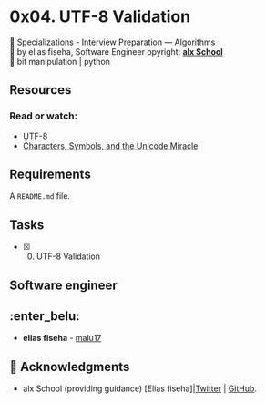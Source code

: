 # 0x04. UTF-8 Validation
:open_file_folder: Specializations - Interview Preparation ― Algorithms  
:bust_in_silhouette: by elias fiseha, Software Engineer 
opyright: **[alx School](https://www.alxschool.com/)**  
:bookmark: bit manipulation | python

## Resources
### Read or watch:
* [UTF-8](https://en.wikipedia.org/wiki/UTF-8)
* [Characters, Symbols, and the Unicode Miracle](https://www.youtube.com/watch?v=MijmeoH9LT4)

## Requirements
A ```README.md``` file.

## Tasks
* [x] 0. UTF-8 Validation

## Software engineer
 ## :enter_belu: 
* **elias fiseha** - [malu17](https://github.com/malu17)

## :mega: Acknowledgments

* alx School (providing guidance)
[Elias fiseha]|[Twitter](https://twitter.com/eliasfiseha1) | [GitHub](https://github.com/malu17).